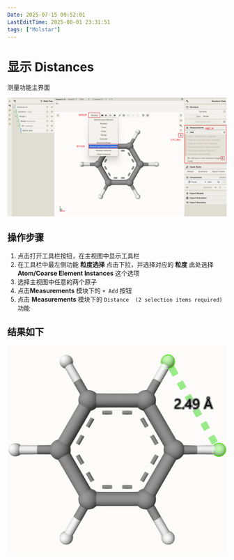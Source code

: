 ```yaml
---
Date: 2025-07-15 09:52:01
LastEditTime: 2025-08-01 23:31:51
tags: ["Molstar"]
---
```


# 显示 Distances

测量功能主界面

![测量主界面](./assets/measurements.webp)

## 操作步骤

1. 点击打开工具栏按钮，在主视图中显示工具栏
2. 在工具栏中最左侧功能 **粒度选择** 点击下拉，并选择对应的 **粒度** 此处选择 **Atom/Coarse Element Instances** 这个选项
3. 选择主视图中任意的两个原子
4. 点击**Measurements** 模块下的 `+ Add` 按钮
5. 点击 **Measurements** 模块下的 `Distance  (2 selection items required)` 功能

## 结果如下

![Distances](./assets/Distances.webp)
